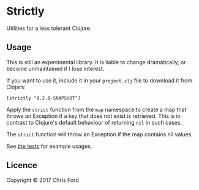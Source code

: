 # Strictly

Utilities for a less tolerant Clojure.

## Usage

This is still an experimental library. It is liable to change dramatically, or
become unmaintained if I lose interest.

If you want to use it, include it in your `project.clj` file to download it
from Clojars:

    [strictly "0.2.0-SNAPSHOT"]

Apply the `strict` function from the `map` namespace to create a map that
throws an Exception if a key that does not exist is retrieved. This is in
contrast to Clojure's default behaviour of returning `nil` in such cases.

The `strict` function will throw an Exception if the map contains nil values.

See [the tests](https://github.com/ctford/strictly/blob/master/test/strictly/map_test.clj)
for example usages.

## Licence

Copyright © 2017 Chris Ford
